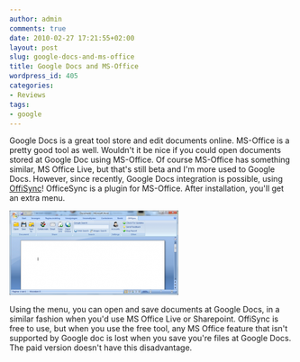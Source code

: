 ```yaml
---
author: admin
comments: true
date: 2010-02-27 17:21:55+02:00
layout: post
slug: google-docs-and-ms-office
title: Google Docs and MS-Office
wordpress_id: 405
categories:
- Reviews
tags:
- google
---
```


Google Docs is a great tool store and edit documents online. MS-Office is a pretty good tool as well. Wouldn't it be nice if you could open documents stored at Google Doc using MS-Office. Of course MS-Office has something similar, MS Office Live, but that's still beta and I'm more used to Google Docs. However, since recently, Google Docs integration is possible, using [OffiSync](http://offisync.com/)!
OfficeSync is a plugin for MS-Office. After installation, you'll get an extra menu.

[![](/wp-content/uploads/2010/02/MSOffice-with-OffiSync-300x150.png)](/wp-content/uploads/2010/02/MSOffice-with-OffiSync.png)

Using the menu, you can open and save documents at Google Docs, in a similar fashion when you'd use MS Office Live or Sharepoint. OffiSync is free to use, but when you use the free tool, any MS Office feature that isn't supported by Google doc is lost when you save you're files at Google Docs. The paid version doesn't have this disadvantage.
